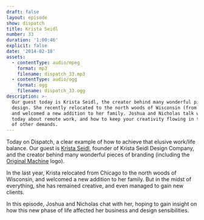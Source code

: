 ```yaml
---
draft: false
layout: episode
show: dispatch
title: Krista Seidl
number: 33
duration: '1:00:46'
explicit: false
date: '2014-02-18'
assets:
  - contentType: audio/mpeg
    format: mp3
    filename: dispatch_33.mp3
  - contentType: audio/ogg
    format: ogg
    filename: dispatch_33.ogg
description: >-
  Our guest today is Krista Seidl, the creator behind many wonderful pieces of
  design. She recently relocated to the north woods of Wisconsin (from Chicago),
  and welcomed a new addition to her family. Joshua and Nicholas talk with her
  today about remote work, and how to keep your creativity flowing in the midst
  of other demands.
---
```

Today on Dispatch, a clear example of how to achieve that elusive work/life balance. Our guest is [Krista Seidl](http://kristaseidl.com), founder of Krista Seidl Design Company, and the creator behind many wonderful pieces of branding (including the [Original Machine](http://originalmachine.com) logo).

In the last year, Krista relocated from Chicago to the north woods of Wisconsin, and welcomed a new addition to her family. But in the midst of everything, she has remained creative, and even managed to gain new clients.

In this episode, Joshua and Nicholas chat with her, hoping to gain insight on how this new phase of life affected her business and design sensibilities.